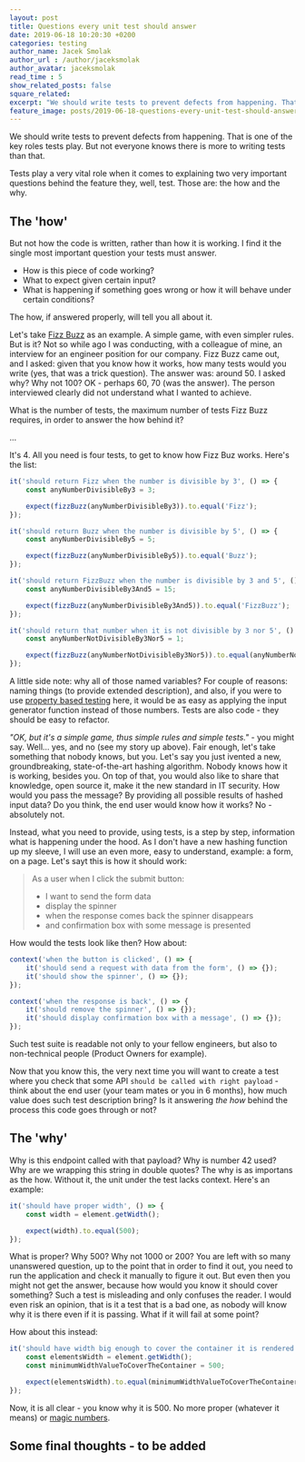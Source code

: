 ```yaml
---
layout: post
title: Questions every unit test should answer
date: 2019-06-18 10:20:30 +0200
categories: testing
author_name: Jacek Smolak
author_url : /author/jaceksmolak
author_avatar: jaceksmolak
read_time : 5
show_related_posts: false
square_related:
excerpt: "We should write tests to prevent defects from happening. That is one of the key roles tests play. But not everyone knows there is more to writing tests than that."
feature_image: posts/2019-06-18-questions-every-unit-test-should-answer/poster.jpg
---
```


We should write tests to prevent defects from happening. That is one of the key roles tests play. But not everyone knows there is more to writing tests than that.

Tests play a very vital role when it comes to explaining two very important questions behind the feature they, well, test. Those are: the how and the why.

## The 'how'

But not how the code is written, rather than how it is working. I find it the single most important question your tests must answer. 

 - How is this piece of code working?
 - What to expect given certain input?
 - What is happening if something goes wrong or how it will behave under certain conditions?
 
The how, if answered properly, will tell you all about it.

Let's take [Fizz Buzz](https://en.wikipedia.org/wiki/Fizz_buzz) as an example. A simple game, with even simpler rules. But is it? Not so while ago I was conducting, with a colleague of mine, an interview for an engineer position for our company. Fizz Buzz came out, and I asked: given that you know how it works, how many tests would you write (yes, that was a trick question). The answer was: around 50. I asked why? Why not 100? OK - perhaps 60, 70 (was the answer). The person interviewed clearly did not understand what I wanted to achieve.

What is the number of tests, the maximum number of tests Fizz Buzz requires, in order to answer the how behind it?

…

It's 4. All you need is four tests, to get to know how Fizz Buz works. Here's the list:

```javascript
it('should return Fizz when the number is divisible by 3', () => {
    const anyNumberDivisibleBy3 = 3;

    expect(fizzBuzz(anyNumberDivisibleBy3)).to.equal('Fizz');
});

it('should return Buzz when the number is divisible by 5', () => {
    const anyNumberDivisibleBy5 = 5;

    expect(fizzBuzz(anyNumberDivisibleBy5)).to.equal('Buzz');
});

it('should return FizzBuzz when the number is divisible by 3 and 5', () => {
    const anyNumberDivisibleBy3And5 = 15;

    expect(fizzBuzz(anyNumberDivisibleBy3And5)).to.equal('FizzBuzz');
});

it('should return that number when it is not divisible by 3 nor 5', () => {
    const anyNumberNotDivisibleBy3Nor5 = 1;

    expect(fizzBuzz(anyNumberNotDivisibleBy3Nor5)).to.equal(anyNumberNotDivisibleBy3Nor5);
});
```

A little side note: why all of those named variables? For couple of reasons: naming things (to provide extended description), and also, if you were to use [property based testing](https://techblog.holidaycheck.com/post/2017/07/25/property-based-testing-in-javascript) here, it would be as easy as applying the input generator function instead of those numbers. Tests are also code - they should be easy to refactor.

_"OK, but it's a simple game, thus simple rules and simple tests."_ - you might say. Well… yes, and no (see my story up above). Fair enough, let's take something that nobody knows, but you. Let's say you just ivented a new, groundbreaking, state-of-the-art hashing algorithm. Nobody knows how it is working, besides you. On top of that, you would also like to share that knowledge, open source it, make it the new standard in IT security. How would you pass the message? By providing all possible results of hashed input data? Do you think, the end user would know how it works? No - absolutely not.

Instead, what you need to provide, using tests, is a step by step, information what is happening under the hood. As I don't have a new hashing function up my sleeve, I will use an even more, easy to understand, example: a form, on a page. Let's sayt this is how it should work:

> As a user when I click the submit button:
>
> - I want to send the form data
> - display the spinner
> - when the response comes back the spinner disappears
> - and confirmation box with some message is presented

How would the tests look like then? How about:

```javascript
context('when the button is clicked', () => {
    it('should send a request with data from the form', () => {});
    it('should show the spinner', () => {});
});

context('when the response is back', () => {
    it('should remove the spinner', () => {});
    it('should display confirmation box with a message', () => {});
});
```

Such test suite is readable not only to your fellow engineers, but also to non-technical people (Product Owners for example).

Now that you know this, the very next time you will want to create a test where you check that some API `should be called with right payload` - think about the end user (your team mates or you in 6 months), how much value does such test description bring? Is it answering _the how_ behind the process this code goes through or not?

## The 'why'

Why is this endpoint called with that payload? Why is number 42 used? Why are we wrapping this string in double quotes? The why is as importans as the how. Without it, the unit under the test lacks context. Here's an example:

```javascript
it('should have proper width', () => {
    const width = element.getWidth();

    expect(width).to.equal(500);
});
```

What is proper? Why 500? Why not 1000 or 200? You are left with so many unanswered question, up to the point that in order to find it out, you need to run the application and check it manually to figure it out. But even then you might not get the answer, because how would you know it should cover something? Such a test is misleading and only confuses the reader. I would even risk an opinion, that is it a test that is a bad one, as nobody will know why it is there even if it is passing. What if it will fail at some point?

How about this instead:

```javascript
it('should have width big enough to cover the container it is rendered in', () => {
    const elementsWidth = element.getWidth();
    const minimumWidthValueToCoverTheContainer = 500;

    expect(elementsWidth).to.equal(minimumWidthValueToCoverTheContainer);
});
```

Now, it is all clear - you know why it is 500. No more proper (whatever it means) or [magic numbers](https://en.wikipedia.org/wiki/Magic_number_(programming)).

## Some final thoughts - to be added

